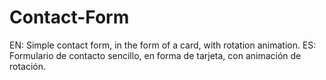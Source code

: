 # Contact-Form
EN: Simple contact form, in the form of a card, with rotation animation. ES: Formulario de contacto sencillo, en forma de tarjeta, con animación de rotación.
